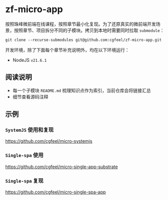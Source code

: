 # zf-micro-app

按照珠峰微前端在线课程，按照章节最小化复现。为了还原真实的微前端开发场景，按照章节、项目拆分不同的子模块。拷贝到本地时需要同时拉取 `submodule`：

```
git clone --recurse-submodules git@github.com:cgfeel/zf-micro-app.git
```

开发环境，除了下面每个章节补充说明外，均在以下环境运行：

- NodeJS `v21.6.1`

## 阅读说明

- 每一个子模块 `README.md` 梳理知识点作为索引，当前仓库会将链接汇总
- 细节查看源码注释

## 示例

### `SystemJS` 使用和复现

https://github.com/cgfeel/micro-systemjs

### `Single-spa` 使用

https://github.com/cgfeel/micro-single-app-substrate

### `Single-spa` 复现

https://github.com/cgfeel/micro-single-spa-app
